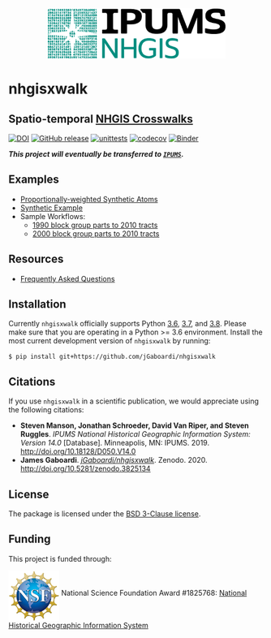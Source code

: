 <p align="center" valign="middle">
<img src="figs/nhgis_logo_black.png" height="100" href=https://www.nhgis.org />
</p>

# nhgisxwalk
## Spatio-temporal [NHGIS Crosswalks](https://www.nhgis.org/user-resources/geographic-crosswalks)

[![DOI](https://zenodo.org/badge/259962549.svg)](https://zenodo.org/badge/latestdoi/259962549) [![GitHub release](https://img.shields.io/github/v/tag/jGaboardi/nhgisxwalk?include_prereleases&logo=GitHub)](https://img.shields.io/github/v/tag/jGaboardi/nhgisxwalk?include_prereleases&logo=GitHub) [![unittests](https://github.com/jGaboardi/nhgisxwalk/workflows/.github/workflows/unittests.yml/badge.svg)](https://github.com/jGaboardi/nhgisxwalk/actions?query=workflow%3A.github%2Fworkflows%2Funittests.yml) [![codecov](https://codecov.io/gh/jGaboardi/nhgisxwalk/branch/master/graph/badge.svg)](https://codecov.io/gh/jGaboardi/nhgisxwalk) [![Binder](https://mybinder.org/badge_logo.svg)](https://mybinder.org/v2/gh/jGaboardi/nhgisxwalk/master)

***This project will eventually be transferred to [`IPUMS`](https://github.com/ipums).***

## Examples

* [Proportionally-weighted Synthetic Atoms](https://github.com/jGaboardi/nhgisxwalk/blob/master/notebooks/weighted-portion-synthetic-atoms.ipynb)
* [Synthetic Example](https://github.com/jGaboardi/nhgisxwalk/blob/master/notebooks/synthetic-example.ipynb)
* Sample Workflows:
  * [1990 block group parts to 2010 tracts](https://github.com/jGaboardi/nhgisxwalk/blob/master/notebooks/data-subset-sample-workflow-bgp1990trt2010.ipynb)
  * [2000 block group parts to 2010 tracts](https://github.com/jGaboardi/nhgisxwalk/blob/master/notebooks/data-subset-sample-workflow-bgp2000trt2010.ipynb)

## Resources

* [Frequently Asked Questions](https://github.com/jGaboardi/nhgisxwalk/wiki/FAQ-&-Resources)

## Installation

Currently `nhgisxwalk` officially supports Python [3.6](https://docs.python.org/3.6/), [3.7](https://docs.python.org/3.7/), and [3.8](https://docs.python.org/3.8/). Please make sure that you are operating in a Python >= 3.6 environment. Install the most current development version of `nhgisxwalk` by running:

```
$ pip install git+https://github.com/jGaboardi/nhgisxwalk
```

## Citations
If you use `nhgisxwalk` in a scientific publication, we would appreciate using the following citations:
* **Steven Manson, Jonathan Schroeder, David Van Riper, and Steven Ruggles**. *IPUMS National Historical Geographic Information System: Version 14.0* [Database]. Minneapolis, MN: IPUMS. 2019. http://doi.org/10.18128/D050.V14.0
* **James Gaboardi**. *[jGaboardi/nhgisxwalk](https://github.com/jGaboardi/nhgisxwalk)*. Zenodo. 2020. http://doi.org/10.5281/zenodo.3825134


## License
The package is licensed under the [BSD 3-Clause license](https://github.com/jGaboardi/pp2n/blob/master/LICENSE).



## Funding
This project is funded through:

[<img align="middle" src="figs/nsf_logo.png" width="100">](https://www.nsf.gov/index.jsp) National Science Foundation Award #1825768: [National Historical Geographic Information System](https://www.nsf.gov/awardsearch/showAward?AWD_ID=1825768&HistoricalAwards=false)

